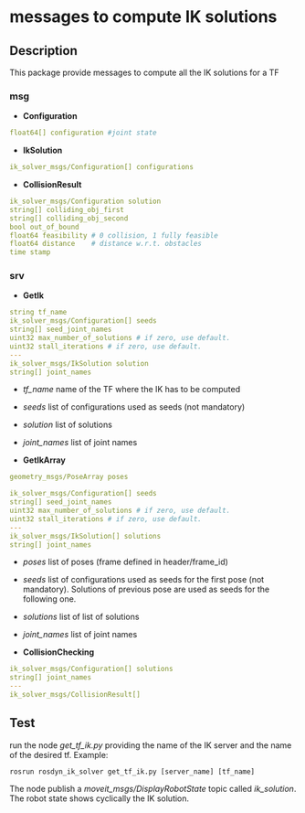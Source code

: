 # messages to compute IK solutions #



## Description
This package provide messages to compute all the IK solutions for a TF

### msg

- __Configuration__

```yaml
float64[] configuration #joint state
```

- __IkSolution__

```yaml
ik_solver_msgs/Configuration[] configurations
```

- __CollisionResult__

```yaml
ik_solver_msgs/Configuration solution
string[] colliding_obj_first
string[] colliding_obj_second
bool out_of_bound
float64 feasibility # 0 collision, 1 fully feasible
float64 distance    # distance w.r.t. obstacles
time stamp
````

### srv

- __GetIk__

```yaml
string tf_name
ik_solver_msgs/Configuration[] seeds
string[] seed_joint_names
uint32 max_number_of_solutions # if zero, use default.
uint32 stall_iterations # if zero, use default.
---
ik_solver_msgs/IkSolution solution
string[] joint_names
```

- _tf_name_ name of the TF where the IK has to be computed

- _seeds_ list of configurations used as seeds (not mandatory)

- _solution_ list of solutions

- _joint_names_ list of joint names

- __GetIkArray__

```yaml
geometry_msgs/PoseArray poses

ik_solver_msgs/Configuration[] seeds
string[] seed_joint_names
uint32 max_number_of_solutions # if zero, use default.
uint32 stall_iterations # if zero, use default.
---
ik_solver_msgs/IkSolution[] solutions
string[] joint_names
```

- _poses_ list of poses (frame defined in header/frame_id)

- _seeds_ list of configurations used as seeds for the first pose (not mandatory). Solutions of previous pose are used as seeds for the following one.

- _solutions_ list of list of solutions

- _joint_names_ list of joint names

- __CollisionChecking__
```yaml
ik_solver_msgs/Configuration[] solutions
string[] joint_names
---
ik_solver_msgs/CollisionResult[]
```

## Test
run the node _get_tf_ik.py_ providing the name of the IK server and the name of the desired tf. Example:
```
rosrun rosdyn_ik_solver get_tf_ik.py [server_name] [tf_name]
```
The node publish a _moveit_msgs/DisplayRobotState_ topic called _ik_solution_. The robot state shows cyclically the IK solution.

